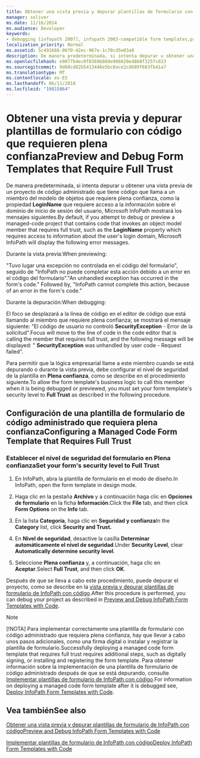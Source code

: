 ```yaml
---
title: Obtener una vista previa y depurar plantillas de formulario con código que requieren plena confianza
manager: soliver
ms.date: 11/16/2014
ms.audience: Developer
keywords:
- debugging [infopath 2007], infopath 2003-compatible form templates,previewing InfoPath 2003-compatible form templates,form templates [InfoPath 2007], previewing 2003-compatible,form templates [InfoPath 2007], debugging 2003-compatible,debugging InfoPath 2003-compatible form templates
localization_priority: Normal
ms.assetid: 5c491666-06f0-42ec-967e-1c70cd5e03a0
description: De manera predeterminada, si intenta depurar u obtener una vista previa de un proyecto de código administrado que tiene código que llama a un miembro del modelo de objetos que requiere plena confianza, como la propiedad LoginName que requiere acceso a la información sobre el dominio de inicio de sesión del usuario, Microsoft InfoPath mostrará los mensajes siguientes.
ms.openlocfilehash: e9077b4ec0f8369b869e986020e4860f325fc023
ms.sourcegitcommit: 9d60cd82b5413446e5bc8ace2cd689f683fb41a7
ms.translationtype: MT
ms.contentlocale: es-ES
ms.lasthandoff: 06/11/2018
ms.locfileid: "19815864"
---
```

# <a name="preview-and-debug-form-templates-that-require-full-trust"></a><span data-ttu-id="2679d-104">Obtener una vista previa y depurar plantillas de formulario con código que requieren plena confianza</span><span class="sxs-lookup"><span data-stu-id="2679d-104">Preview and Debug Form Templates that Require Full Trust</span></span>

<span data-ttu-id="2679d-105">De manera predeterminada, si intenta depurar u obtener una vista previa de un proyecto de código administrado que tiene código que llama a un miembro del modelo de objetos que requiere plena confianza, como la propiedad **LoginName** que requiere acceso a la información sobre el dominio de inicio de sesión del usuario, Microsoft InfoPath mostrará los mensajes siguientes.</span><span class="sxs-lookup"><span data-stu-id="2679d-105">By default, if you attempt to debug or preview a managed-code project that contains code that invokes an object model member that requires full trust, such as the **LoginName** property which requires access to information about the user's login domain, Microsoft InfoPath will display the following error messages.</span></span> 
  
<span data-ttu-id="2679d-106">Durante la vista previa:</span><span class="sxs-lookup"><span data-stu-id="2679d-106">When previewing:</span></span>
  
<span data-ttu-id="2679d-p101">"Tuvo lugar una excepción no controlada en el código del formulario", seguido de "InfoPath no puede completar esta acción debido a un error en el código del formulario".</span><span class="sxs-lookup"><span data-stu-id="2679d-p101">"An unhandled exception has occurred in the form's code." Followed by, "InfoPath cannot complete this action, because of an error in the form's code."</span></span>
  
<span data-ttu-id="2679d-109">Durante la depuración:</span><span class="sxs-lookup"><span data-stu-id="2679d-109">When debugging:</span></span>
  
<span data-ttu-id="2679d-110">El foco se desplazará a la línea de código en el editor de código que está llamando al miembro que requiere plena confianza; se mostrará el mensaje siguiente: "El código de usuario no controló **SecurityException** - Error de la solicitud".</span><span class="sxs-lookup"><span data-stu-id="2679d-110">Focus will move to the line of code in the code editor that is calling the member that requires full trust, and the following message will be displayed: " **SecurityException** was unhandled by user code - Request failed".</span></span> 
  
<span data-ttu-id="2679d-111">Para permitir que la lógica empresarial llame a este miembro cuando se está depurando o durante la vista previa, debe configurar el nivel de seguridad de la plantilla en **Plena confianza**, como se describe en el procedimiento siguiente.</span><span class="sxs-lookup"><span data-stu-id="2679d-111">To allow the form template's business logic to call this member when it is being debugged or previewed, you must set your form template's security level to **Full Trust** as described in the following procedure.</span></span> 
  
## <a name="configuring-a-managed-code-form-template-that-requires-full-trust"></a><span data-ttu-id="2679d-112">Configuración de una plantilla de formulario de código administrado que requiera plena confianza</span><span class="sxs-lookup"><span data-stu-id="2679d-112">Configuring a Managed Code Form Template that Requires Full Trust</span></span>

### <a name="set-your-forms-security-level-to-full-trust"></a><span data-ttu-id="2679d-113">Establecer el nivel de seguridad del formulario en Plena confianza</span><span class="sxs-lookup"><span data-stu-id="2679d-113">Set your form's security level to Full Trust</span></span>

1. <span data-ttu-id="2679d-114">En InfoPath, abra la plantilla de formulario en el modo de diseño.</span><span class="sxs-lookup"><span data-stu-id="2679d-114">In InfoPath, open the form template in design mode.</span></span>
    
2. <span data-ttu-id="2679d-115">Haga clic en la pestaña **Archivo** y a continuación haga clic en **Opciones de formulario** en la ficha **Información**.</span><span class="sxs-lookup"><span data-stu-id="2679d-115">Click the **File** tab, and then click **Form Options** on the **Info** tab.</span></span> 
    
3. <span data-ttu-id="2679d-116">En la lista **Categoría**, haga clic en **Seguridad y confianza**</span><span class="sxs-lookup"><span data-stu-id="2679d-116">In the **Category** list, click **Security and Trust.**</span></span>
    
4. <span data-ttu-id="2679d-117">En **Nivel de seguridad**, desactive la casilla **Determinar automáticamente el nivel de seguridad**.</span><span class="sxs-lookup"><span data-stu-id="2679d-117">Under **Security Level**, clear **Automatically determine security level**.</span></span>
    
5. <span data-ttu-id="2679d-118">Seleccione **Plena confianza** y, a continuación, haga clic en **Aceptar**.</span><span class="sxs-lookup"><span data-stu-id="2679d-118">Select **Full Trust**, and then click **OK**.</span></span>
    
<span data-ttu-id="2679d-119">Después de que se lleva a cabo este procedimiento, puede depurar el proyecto, como se describe en la [vista previa y depurar plantillas de formulario de InfoPath con código](how-to-preview-and-debug-infopath-form-templates-with-code.md).</span><span class="sxs-lookup"><span data-stu-id="2679d-119">After this procedure is performed, you can debug your project as described in [Preview and Debug InfoPath Form Templates with Code](how-to-preview-and-debug-infopath-form-templates-with-code.md).</span></span>
  
> [!NOTE]
> <span data-ttu-id="2679d-120">[!NOTA] Para implementar correctamente una plantilla de formulario con código administrado que requiera plena confianza, hay que llevar a cabo unos pasos adicionales, como una firma digital o instalar y registrar la plantilla de formulario.</span><span class="sxs-lookup"><span data-stu-id="2679d-120">Successfully deploying a managed code form template that requires full trust requires additional steps, such as digitally signing, or installing and registering the form template.</span></span> <span data-ttu-id="2679d-121">Para obtener información sobre la implementación de una plantilla de formulario de código administrado después de que se está depurando, consulte [Implementar plantillas de formulario de InfoPath con código](how-to-deploy-infopath-form-templates-with-code.md).</span><span class="sxs-lookup"><span data-stu-id="2679d-121">For information on deploying a managed code form template after it is debugged see, [Deploy InfoPath Form Templates with Code](how-to-deploy-infopath-form-templates-with-code.md).</span></span> 
  
## <a name="see-also"></a><span data-ttu-id="2679d-122">Vea también</span><span class="sxs-lookup"><span data-stu-id="2679d-122">See also</span></span>



[<span data-ttu-id="2679d-123">Obtener una vista previa y depurar plantillas de formulario de InfoPath con código</span><span class="sxs-lookup"><span data-stu-id="2679d-123">Preview and Debug InfoPath Form Templates with Code</span></span>](how-to-preview-and-debug-infopath-form-templates-with-code.md)
  
[<span data-ttu-id="2679d-124">Implementar plantillas de formulario de InfoPath con código</span><span class="sxs-lookup"><span data-stu-id="2679d-124">Deploy InfoPath Form Templates with Code</span></span>](how-to-deploy-infopath-form-templates-with-code.md)

